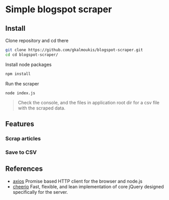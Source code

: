 # Simple blogspot scraper
## Install
Clone repository and cd there
```bash
git clone https://github.com/gkalmoukis/blogspot-scraper.git
cd cd blogspot-scraper/
```
Install node packages
```bash
npm install
```
Run the scraper
```
node index.js
```
> Check the console, and the files in application root dir for a csv file with the scraped data.
## Features
### Scrap articles
### Save to CSV
## References
- [axios](https://github.com/axios/axios) Promise based HTTP client for the browser and node.js
- [cheerio](https://github.com/cheeriojs/cheerio) Fast, flexible, and lean implementation of core jQuery designed specifically for the server.
